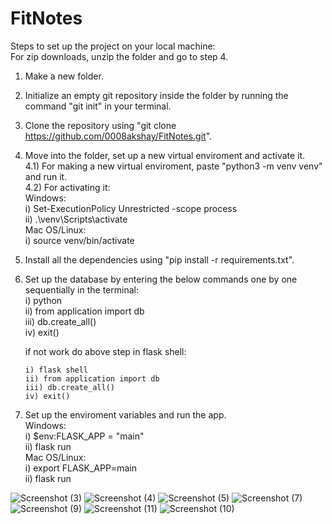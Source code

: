 # FitNotes
Steps to set up the project on your local machine:  
For zip downloads, unzip the folder and go to step 4.
1) Make a new folder.  
2) Initialize an empty git repository inside the folder by running the command "git init" in your terminal.  
3) Clone the repository using "git clone https://github.com/0008akshay/FitNotes.git".  
4) Move into the folder, set up a new virtual enviroment and activate it.  
   4.1) For making a new virtual enviroment, paste "python3 -m venv venv" and run it.  
   4.2) For activating it:  
        Windows:  
        i) Set-ExecutionPolicy Unrestricted -scope process  
        ii) .\venv\Scripts\activate  
        Mac OS/Linux:  
        i) source venv/bin/activate  
5) Install all the dependencies using "pip install -r requirements.txt".  
6) Set up the database by entering the below commands one by one sequentially in the terminal:  
   i) python  
   ii) from application import db  
   iii) db.create_all()  
   iv) exit()  

   if not work do above step in flask shell:
   ```
   i) flask shell
   ii) from application import db
   iii) db.create_all()
   iv) exit()
   ```
7) Set up the enviroment variables and run the app.  
   Windows:  
   i) $env:FLASK_APP = "main"  
   ii) flask run  
   Mac OS/Linux:  
   i) export FLASK_APP=main  
   ii) flask run  
   
   
  ![Screenshot (3)](https://user-images.githubusercontent.com/76953374/219940317-1cb23289-23af-45a1-a2d5-f33f8b9885ab.png)
  ![Screenshot (4)](https://user-images.githubusercontent.com/76953374/219940327-ce5a0767-c63c-44bd-8772-1e8ce4d91031.png)
  ![Screenshot (5)](https://user-images.githubusercontent.com/76953374/219940337-46d7b784-ab82-4a7b-a494-2d89bd175bbd.png)
  ![Screenshot (7)](https://user-images.githubusercontent.com/76953374/219940355-d5d67fea-3cf6-4dd9-80ea-e88624c2b0da.png)
  ![Screenshot (9)](https://user-images.githubusercontent.com/76953374/219940367-c6d77c6d-0c8e-4532-a337-edcf5065e341.png)
  ![Screenshot (11)](https://user-images.githubusercontent.com/76953374/219940385-686d3fa8-3314-4efe-8bc0-8251e8e56516.png)
  ![Screenshot (10)](https://user-images.githubusercontent.com/76953374/219940459-32e47492-e6ef-426e-86e5-1cd4daca517b.png)
